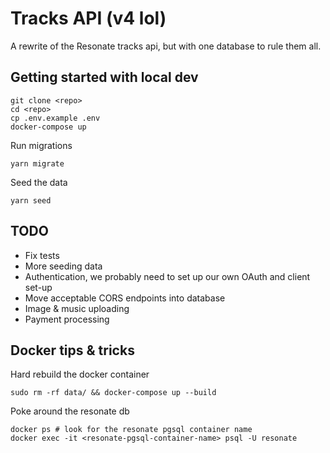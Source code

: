 # Tracks API (v4 lol)

A rewrite of the Resonate tracks api, but with one database to rule them all.

## Getting started with local dev

```
git clone <repo>
cd <repo>
cp .env.example .env
docker-compose up
```

Run migrations

```
yarn migrate
```

Seed the data

```
yarn seed
```

## TODO

* Fix tests
* More seeding data
* Authentication, we probably need to set up our own OAuth and client set-up
* Move acceptable CORS endpoints into database
* Image & music uploading
* Payment processing

## Docker tips & tricks

Hard rebuild the docker container

```
sudo rm -rf data/ && docker-compose up --build
``` 

Poke around the resonate db

```
docker ps # look for the resonate pgsql container name
docker exec -it <resonate-pgsql-container-name> psql -U resonate
```
